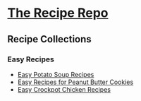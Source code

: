 # [The Recipe Repo](https://www.thereciperepo.com)



## Recipe Collections

### Easy Recipes
- [Easy Potato Soup Recipes](https://thereciperepo.com/easy-potato-soup-recipes/)
- [Easy Recipes for Peanut Butter Cookies](https://thereciperepo.com/easy-recipes-for-peanut-butter-cookies/)
- [Easy Crockpot Chicken Recipes](https://thereciperepo.com/easy-crockpot-chicken-recipes/)



